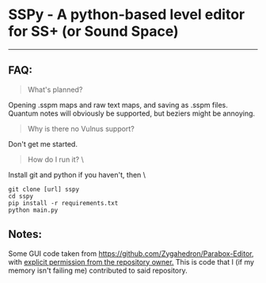 # SSPy - A python-based level editor for SS+ (or Sound Space)



---
## FAQ:
> What's planned?

Opening .sspm maps and raw text maps, and saving as .sspm files.\
Quantum notes will obviously be supported, but beziers might be annoying.

> Why is there no Vulnus support?

Don't get me started.

> How do I run it? \

Install git and python if you haven't, then \
```
git clone [url] sspy
cd sspy
pip install -r requirements.txt
python main.py
```

## Notes:

Some GUI code taken from https://github.com/Zygahedron/Parabox-Editor, with [explicit permission from the repository owner.][1] This is code that I (if my memory isn't failing me) contributed to said repository.


[1]: https://i.imgur.com/7JyRsjb.png (Permission proof)
